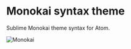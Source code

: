 # Monokai syntax theme

Sublime Monokai theme syntax for Atom.

![Monokai](http://i.imgur.com/XBjtGY8.png)
